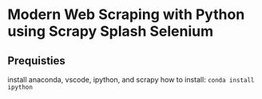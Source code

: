 # Modern Web Scraping with Python using Scrapy Splash Selenium
 
## Prequisties
install anaconda, vscode, ipython, and scrapy
how to install: `conda install ipython`